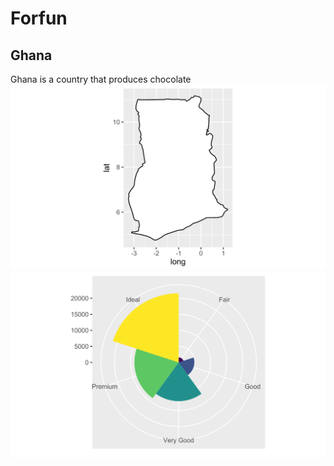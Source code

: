 # Forfun

## Ghana
Ghana is a country that produces chocolate
![map of Ghana](./Ghanamap2.svg)
![Piechart](./PieChart.svg)
